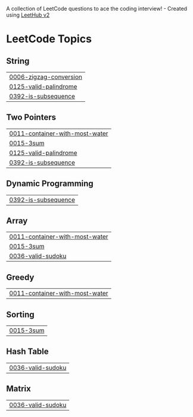 A collection of LeetCode questions to ace the coding interview! - Created using [LeetHub v2](https://github.com/arunbhardwaj/LeetHub-2.0)
<!---LeetCode Topics Start-->
# LeetCode Topics
## String
|  |
| ------- |
| [0006-zigzag-conversion](https://github.com/SumitGupta016/LeetCode-Solutions/tree/master/0006-zigzag-conversion) |
| [0125-valid-palindrome](https://github.com/SumitGupta016/LeetCode-Solutions/tree/master/0125-valid-palindrome) |
| [0392-is-subsequence](https://github.com/SumitGupta016/LeetCode-Solutions/tree/master/0392-is-subsequence) |
## Two Pointers
|  |
| ------- |
| [0011-container-with-most-water](https://github.com/SumitGupta016/LeetCode-Solutions/tree/master/0011-container-with-most-water) |
| [0015-3sum](https://github.com/SumitGupta016/LeetCode-Solutions/tree/master/0015-3sum) |
| [0125-valid-palindrome](https://github.com/SumitGupta016/LeetCode-Solutions/tree/master/0125-valid-palindrome) |
| [0392-is-subsequence](https://github.com/SumitGupta016/LeetCode-Solutions/tree/master/0392-is-subsequence) |
## Dynamic Programming
|  |
| ------- |
| [0392-is-subsequence](https://github.com/SumitGupta016/LeetCode-Solutions/tree/master/0392-is-subsequence) |
## Array
|  |
| ------- |
| [0011-container-with-most-water](https://github.com/SumitGupta016/LeetCode-Solutions/tree/master/0011-container-with-most-water) |
| [0015-3sum](https://github.com/SumitGupta016/LeetCode-Solutions/tree/master/0015-3sum) |
| [0036-valid-sudoku](https://github.com/SumitGupta016/LeetCode-Solutions/tree/master/0036-valid-sudoku) |
## Greedy
|  |
| ------- |
| [0011-container-with-most-water](https://github.com/SumitGupta016/LeetCode-Solutions/tree/master/0011-container-with-most-water) |
## Sorting
|  |
| ------- |
| [0015-3sum](https://github.com/SumitGupta016/LeetCode-Solutions/tree/master/0015-3sum) |
## Hash Table
|  |
| ------- |
| [0036-valid-sudoku](https://github.com/SumitGupta016/LeetCode-Solutions/tree/master/0036-valid-sudoku) |
## Matrix
|  |
| ------- |
| [0036-valid-sudoku](https://github.com/SumitGupta016/LeetCode-Solutions/tree/master/0036-valid-sudoku) |
<!---LeetCode Topics End-->
